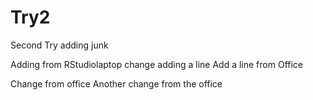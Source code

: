 # Try2
Second Try
adding junk

Adding from RStudiolaptop change
adding a line
Add a line from Office

Change from office
Another change from the office
